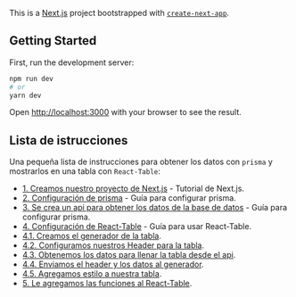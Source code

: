 This is a [Next.js](https://nextjs.org/) project bootstrapped with [`create-next-app`](https://github.com/vercel/next.js/tree/canary/packages/create-next-app).

## Getting Started

First, run the development server:

```bash
npm run dev
# or
yarn dev
```

Open [http://localhost:3000](http://localhost:3000) with your browser to see the result.


## Lista de istrucciones

Una pequeña lista de instrucciones para obtener los datos con `prisma` y mostrarlos en una tabla con `React-Table`:

- [1. Creamos nuestro proyecto de Next.js](https://nextjs.org/learn) - Tutorial de Next.js.
- [2. Configuración de prisma](https://flaviocopes.com/prisma/) - Guía para configurar prisma.
- [3. Se crea un api para obtener los datos de la base de datos](https://flaviocopes.com/prisma/) - Guía para configurar prisma.
- [4. Configuración de React-Table](https://www.section.io/engineering-education/data-visualization-with-tables-in-react/) - Guía para usar React-Table.
- [4.1. Creamos el generador de la tabla]().
- [4.2. Configuramos nuestros Header para la tabla]().
- [4.3. Obtenemos los datos para llenar la tabla desde el api]().
- [4.4. Enviamos el header y los datos al generador]().
- [4.5. Agregamos estilo a nuestra tabla]().
- [5. Le agregamos las funciones al React-Table]().


